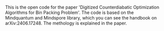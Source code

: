 This is the open code for the paper 'Digitized Counterdiabatic Optimization Algorithms for Bin Packing Problem'. The code is based on the Mindquantum and Mindspore library, which you can see the handbook on arXiv:2406.17248.
The methology is explained in the paper. 
